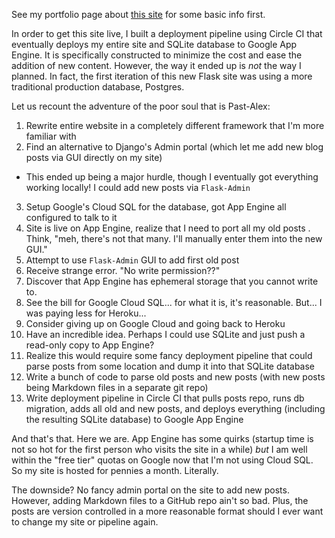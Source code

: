 [_metadata_:created]:- "2019 Jul 02"
[_metadata_:modified]:- "2019 Jul 02"
[_metadata_:category]:- "Programming"
[_metadata_:published]:- "2019 Jul 02"

See my portfolio page about [this site](https://www.alexandervt.com/portfolio/this-website) for some basic info first.

In order to get this site live, I built a deployment pipeline using Circle CI that eventually deploys my entire site and SQLite database to Google App Engine. It is specifically constructed to minimize the cost and ease the addition of new content. However, the way it ended up is *not* the way I planned. In fact, the first iteration of this new Flask site was using a more traditional production database, Postgres. 

Let us recount the adventure of the poor soul that is Past-Alex:

1. Rewrite entire website in a completely different framework that I'm more familiar with
2. Find an alternative to Django's Admin portal (which let me add new blog posts via GUI directly on my site)
  * This ended up being a major hurdle, though I eventually got everything working locally! I could add new posts via `Flask-Admin`
3. Setup Google's Cloud SQL for the database, got App Engine all configured to talk to it
4. Site is live on App Engine, realize that I need to port all my old posts
. Think, "meh, there's not that many. I'll manually enter them into the new GUI." 
6. Attempt to use `Flask-Admin` GUI to add first old post
7. Receive strange error. "No write permission??"
8. Discover that App Engine has ephemeral storage that you cannot write to.
9. See the bill for Google Cloud SQL... for what it is, it's reasonable. But... I was paying less for Heroku...
10. Consider giving up on Google Cloud and going back to Heroku
11. Have an incredible idea. Perhaps I could use SQLite and just push a read-only copy to App Engine?
12. Realize this would require some fancy deployment pipeline that could parse posts from some location and dump it into that SQLite database
13. Write a bunch of code to parse old posts and new posts (with new posts being Markdown files in a separate git repo)
14. Write deployment pipeline in Circle CI that pulls posts repo, runs db migration, adds all old and new posts, and deploys everything (including the resulting SQLite database) to Google App Engine

And that's that. Here we are. App Engine has some quirks (startup time is not so hot for the first person who visits the site in a while) _but_ I am well within the "free tier" quotas on Google now that I'm not using Cloud SQL. So my site is hosted for pennies a month. Literally.

The downside? No fancy admin portal on the site to add new posts. However, adding Markdown files to a GitHub repo ain't so bad. Plus, the posts are version controlled in a more reasonable format should I ever want to change my site or pipeline again. 
